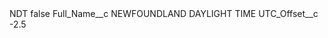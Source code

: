<?xml version="1.0" encoding="UTF-8"?>
<CustomMetadata xmlns="http://soap.sforce.com/2006/04/metadata" xmlns:xsi="http://www.w3.org/2001/XMLSchema-instance" xmlns:xsd="http://www.w3.org/2001/XMLSchema">
    <label>NDT</label>
    <protected>false</protected>
    <values>
        <field>Full_Name__c</field>
        <value xsi:type="xsd:string">NEWFOUNDLAND DAYLIGHT TIME</value>
    </values>
    <values>
        <field>UTC_Offset__c</field>
        <value xsi:type="xsd:double">-2.5</value>
    </values>
</CustomMetadata>
